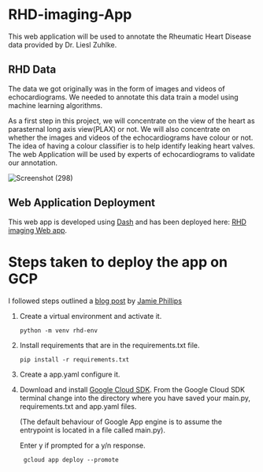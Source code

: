 # RHD-imaging-App
This web application will be used to annotate the Rheumatic Heart Disease data provided by Dr. Liesl Zuhlke.

## RHD Data
The data we got originally was in the form of images and videos of echocardiograms. We needed to annotate this data train a model using machine learning algorithms.

As a first step in this project, we will concentrate on the view of the heart as parasternal long axis view(PLAX) or not. We will also concentrate on whether the images and videos of the echocardiograms have colour or not. The idea of having a colour classifier is to help identify leaking heart valves.
The web Application will be used by experts of echocardiograms to validate our annotation.

![Screenshot (298)](https://user-images.githubusercontent.com/74656615/133057040-c2cfd21a-7ac7-429d-94ee-edab3845c9c2.png)

## Web Application Deployment
This web app is developed using [Dash](https://dash.plotly.com/) and has been deployed here: [RHD imaging Web app](https://rhd-imaging-325212.uw.r.appspot.com/).

  # Steps taken to deploy the app on GCP
  
  I followed steps outlined a [blog post](https://www.phillipsj.net/posts/deploying-dash-to-google-app-engine/) by [Jamie Phillips](https://www.phillipsj.net/)
  
  1. Create a virtual environment and activate it.
              
         python -m venv rhd-env
  2. Install requirements that are in the requirements.txt file.
         
         pip install -r requirements.txt
  3. Create a app.yaml configure it.
  
  5. Download and install [Google Cloud SDK](https://cloud.google.com/sdk/docs/install). 
     From the Google Cloud SDK terminal change into the directory where you have saved your main.py, requirements.txt and app.yaml files. 
     
     (The default behaviour of Google App engine is to assume the entrypoint is located in a file called main.py).
     
     Enter y if prompted for a y/n response.
          
          gcloud app deploy --promote
     




